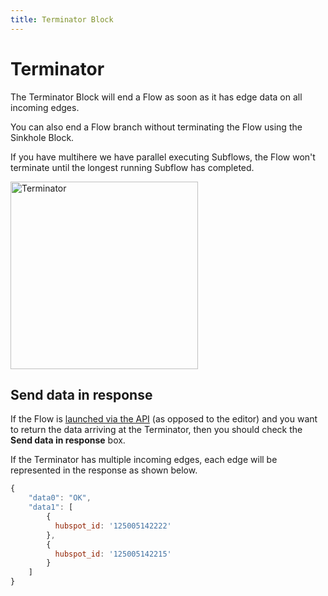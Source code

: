 ```yaml
---
title: Terminator Block
---
```


# Terminator

The Terminator Block will end a Flow as soon as it has edge data on all incoming edges.

You can also end a Flow branch without terminating the Flow using the Sinkhole Block.

If you have multihere we have parallel executing Subflows, the Flow won't terminate until the longest running Subflow has completed.

<img src="/img/flows/blocks/core/terminator-block.png" alt="Terminator" width="300" />

## Send data in response
If the Flow is [launched via the API](Launching-flows.md) (as opposed to the editor) and you want to 
return the data arriving at the Terminator, then you should check 
the **Send data in response** box.

If the Terminator has multiple incoming edges, each edge will be represented in the 
response as shown below.

```javascript
{
    "data0": "OK",
    "data1": [
        {
          hubspot_id: '125005142222'
        },
        {
          hubspot_id: '125005142215'
        }
    ]
}
```


